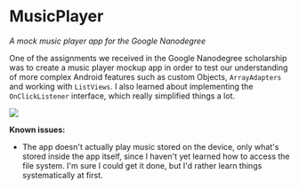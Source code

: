 # MusicPlayer
_A mock music player app for the Google Nanodegree_

One of the assignments we received in the Google Nanodegree scholarship was to create a music player mockup app in order to test our 
understanding of more complex Android features such as custom Objects, `ArrayAdapters` and working with `ListViews`. I also learned 
about implementing the `OnClickListener` interface, which really simplified things a lot.

![](https://thumbs.gfycat.com/AlarmingShockedDinosaur-size_restricted.gif)

**Known issues:**
* The app doesn't actually play music stored on the device, only what's stored inside the app itself, since I haven't yet learned how
to access the file system. I'm sure I could get it done, but I'd rather learn things systematically at first.
